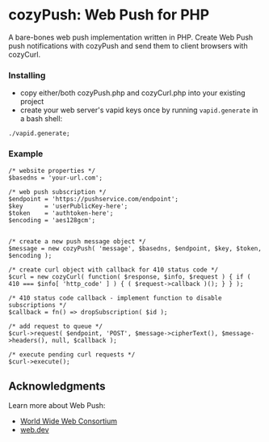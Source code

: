 # cozyPush: Web Push for PHP

A bare-bones web push implementation written in PHP. Create Web Push push notifications with cozyPush and send them to client browsers with cozyCurl.

### Installing

* copy either/both cozyPush.php and cozyCurl.php into your existing project
* create your web server's vapid keys once by running `vapid.generate` in a bash shell:
```
./vapid.generate;
```

### Example

```
/* website properties */
$basedns = 'your-url.com';

/* web push subscription */
$endpoint = 'https://pushservice.com/endpoint';
$key      = 'userPublicKey-here';
$token    = 'authtoken-here';
$encoding = 'aes128gcm';


/* create a new push message object */
$message = new cozyPush( 'message', $basedns, $endpoint, $key, $token, $encoding );

/* create curl object with callback for 410 status code */
$curl = new cozyCurl( function( $response, $info, $request ) { if ( 410 === $info[ 'http_code' ] ) { ( $request->callback )(); } } );

/* 410 status code callback - implement function to disable subscriptions */
$callback = fn() => dropSubscription( $id );

/* add request to queue */
$curl->request( $endpoint, 'POST', $message->cipherText(), $message->headers(), null, $callback );

/* execute pending curl requests */
$curl->execute();
```

## Acknowledgments

Learn more about Web Push:
* [World Wide Web Consortium](https://www.w3.org/TR/push-api/)
* [web.dev](https://web.dev/articles/push-notifications-web-push-protocol)
